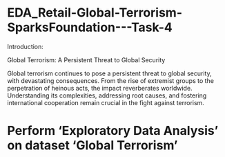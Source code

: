 
# EDA_Retail-Global-Terrorism-SparksFoundation---Task-4
Introduction:

Global Terrorism: A Persistent Threat to Global Security

Global terrorism continues to pose a persistent threat to global security, with devastating consequences. From the rise of extremist groups to the perpetration of heinous acts, the impact reverberates worldwide. Understanding its complexities, addressing root causes, and fostering international cooperation remain crucial in the fight against terrorism.

# Perform ‘Exploratory Data Analysis’ on dataset ‘Global Terrorism’ 
